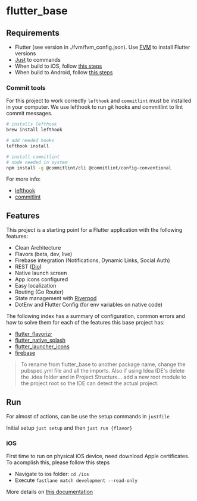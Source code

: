 # flutter_base

## Requirements

- Flutter (see version in ./fvm/fvm_config.json). Use [FVM](https://fvm.app/docs/getting_started/installation) to install Flutter versions
- [Just](https://github.com/casey/just) to commands
- When build to iOS, follow [this steps](https://docs.flutter.dev/get-started/install/macos#install-xcode)
- When build to Android, follow [this steps](https://docs.flutter.dev/get-started/install/macos#install-android-studio)

### Commit tools

For this project to work correctly `lefthook` and `commitlint` must be installed in
your computer. We use lefthook to run git hooks and commitlint to lint commit messages.

```bash
# installs lefthook
brew install lefthook

# add needed hooks
lefthook install

# install commitlint
# node needed in system
npm install -g @commitlint/cli @commitlint/config-conventional
```

For more info:

- [lefthook](https://github.com/evilmartians/lefthook)
- [commitlint](https://commitlint.js.org/#/)

## Features

This project is a starting point for a Flutter application with the following features:

- Clean Architecture
- Flavors (beta, dev, live)
- Firebase integration (Notifications, Dynamic Links, Social Auth)
- REST ([Dio](https://pub.dev/packages/dio))
- Native launch screen
- App icons configured
- Easy localization
- Routing (Go Router)
- State management with [Riverpod](https://riverpod.dev/)
- DotEnv and Flutter Config (for env variables on native code)

The following index has a summary of configuration, common errors and how to solve them for each of the features this base project has:

- [flutter_flavorizr](docs/flutter_flavorizr.md)
- [flutter_native_splash](docs/flutter_native_splash.md)
- [flutter_launcher_icons](docs/flutter_launcher_icons.md)
- [firebase](docs/firebase.md)

> To rename from flutter_base to another package name, change the pubspec.yml file and all the imports. Also if using Idea IDE's delete the .idea folder
> and in Project Structure... add a new root module to the project root so the IDE can detect the actual project.

## Run

For almost of actions, can be use the setup commands in `justfile`

Initial setup `just setup` and then `just run {flavor}`

### iOS

First time to run on physical iOS device, need download Apple certificates. To acomplish this, please follow this steps

- Navigate to ios folder: `cd /ios`
- Execute `fastlane match development --read-only`

More details on [this documentation](https://www.notion.so/mrmilu/Fastlane-y-Match-0be41150a6fe411cabd60b7d783c80b1#d6069bd171b6451497077e258d5c656f)
